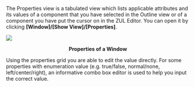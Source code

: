 The Properties view is a tabulated view which lists applicable
attributes and its values of a component that you have selected in the
Outline view or of a component you have put the cursor on in the ZUL
Editor. You can open it by clicking **\[Window\]/\[Show
View\]/\[Properties\]**.

![](studio-properties-view.png)

<div style='text-align:center'>

**Properties of a Window**

</div>

Using the properties grid you are able to edit the value directly. For
some properties with enumeration value (e.g. true/false, normal/none,
left/center/right), an informative combo box editor is used to help you
input the correct value.
